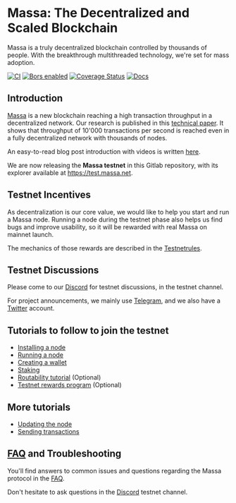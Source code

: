 # Massa: The Decentralized and Scaled Blockchain

Massa is a truly decentralized blockchain controlled by thousands of
people. With the breakthrough multithreaded technology, we're set for
mass adoption.

[![CI](https://github.com/massalabs/massa/actions/workflows/ci.yml/badge.svg?branch=main)](https://github.com/massalabs/massa/actions/workflows/ci.yml?query=branch%3Amain)
[![Bors enabled](https://bors.tech/images/badge_small.svg)](https://app.bors.tech/repositories/39543)
[![Coverage Status](https://coveralls.io/repos/github/massalabs/massa/badge.svg?branch=main)](https://coveralls.io/github/massalabs/massa?branch=main)
[![Docs](https://img.shields.io/static/v1?label=Docs&message=docs.massa.net&color=blue)](https://massalabs.github.io/massa/massa_node/)

## Introduction

[Massa](https://massa.net) is a new blockchain reaching a high
transaction throughput in a decentralized network. Our research is
published in this [technical paper](https://arxiv.org/pdf/1803.09029).
It shows that throughput of 10'000 transactions per second is reached
even in a fully decentralized network with thousands of nodes.

An easy-to-read blog post introduction with videos is written
[here](https://massa.net/blog/post/0/).

We are now releasing the **Massa testnet** in this Gitlab repository,
with its explorer available at <https://test.massa.net>.

## Testnet Incentives

As decentralization is our core value, we would like to help you start
and run a Massa node. Running a node during the testnet phase also helps
us find bugs and improve usability, so it will be rewarded with real
Massa on mainnet launch.

The mechanics of those rewards are described in the [Testnetrules](docs/testnet_rules.md).

## Testnet Discussions

Please come to our [Discord](https://discord.com/invite/massa) for
testnet discussions, in the testnet channel.

For project announcements, we mainly use
[Telegram](https://t.me/massanetwork), and we also have a [Twitter](https://twitter.com/MassaLabs) account.

## Tutorials to follow to join the testnet

-   [Installing a node](https://github.com/massalabs/massa/wiki/install)
-   [Running a node](https://github.com/massalabs/massa/wiki/run)
-   [Creating a wallet](https://github.com/massalabs/massa/wiki/wallet)
-   [Staking](https://github.com/massalabs/massa/wiki/staking)
-   [Routability tutorial](https://github.com/massalabs/massa/wiki/routability) (Optional)
-   [Testnet rewards program](https://github.com/massalabs/massa/wiki/testnet_rules) (Optional)

## More tutorials

-   [Updating the node](https://github.com/massalabs/massa/wiki/update)
-   [Sending transactions](https://github.com/massalabs/massa/wiki/transaction)

## [FAQ](https://github.com/massalabs/massa/wiki/faq) and Troubleshooting

You'll find answers to common issues and questions regarding the Massa
protocol in the [FAQ](https://github.com/massalabs/massa/wiki/faq).

Don't hesitate to ask questions in the
[Discord](https://discord.com/invite/massa) testnet channel.
